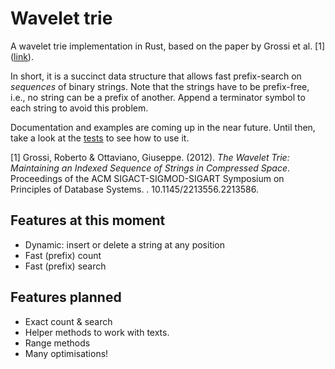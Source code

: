 # Wavelet trie

A wavelet trie implementation in Rust, based on the paper by Grossi et al. [1] ([link](https://arxiv.org/abs/1204.3581)).

In short, it is a succinct data structure that allows fast prefix-search on _sequences_ of binary strings.
Note that the strings have to be prefix-free, i.e., no string can be a prefix of another. Append a terminator symbol
to each string to avoid this problem. 

Documentation and examples are coming up in the near future. Until then, take a look at
the [tests](https://github.com/ghsnd/wavelet-trie/blob/master/src/wavelet_trie/tests.rs) to see how to use it.

[1] Grossi, Roberto & Ottaviano, Giuseppe. (2012). _The Wavelet Trie: Maintaining an Indexed Sequence of Strings in
Compressed Space_. Proceedings of the ACM SIGACT-SIGMOD-SIGART Symposium on Principles of Database Systems. . 10.1145/2213556.2213586.

## Features at this moment
* Dynamic: insert or delete a string at any position
* Fast (prefix) count
* Fast (prefix) search

## Features planned
* Exact count & search
* Helper methods to work with texts.
* Range methods
* Many optimisations!
